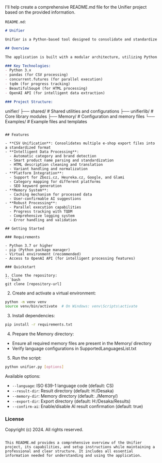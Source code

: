 I'll help create a comprehensive README.md file for the Unifier project based on the provided information.

`README.md`:
```markdown
# Unifier

Unifier is a Python-based tool designed to consolidate and standardize product data from multiple e-shop CSV exports into a unified format. It processes product information through various stages of normalization, attribute extraction, and validation, making it compatible with different e-commerce platforms and marketing services.

## Overview

The application is built with a modular architecture, utilizing Python's object-oriented programming capabilities. It implements parallel processing for efficient data handling and includes comprehensive logging and progress tracking.

### Key Technologies:
- Python 3.x
- pandas (for CSV processing)
- concurrent.futures (for parallel execution)
- tqdm (for progress tracking)
- BeautifulSoup4 (for HTML processing)
- OpenAI API (for intelligent data extraction)

### Project Structure:
```
unifier/
├── shared/              # Shared utilities and configurations
├── unifierlib/          # Core library modules
├── Memory/             # Configuration and memory files
└── Examples/           # Example files and templates
```

## Features

- **CSV Unification**: Consolidates multiple e-shop export files into a standardized format
- **Intelligent Data Processing**:
  - Automatic category and brand detection
  - Smart product name parsing and standardization
  - HTML description cleaning and translation
  - Variant handling and normalization
- **Platform Integration**:
  - Support for Zbozi.cz, Heureka.cz, Google, and Glami
  - Category mapping for different platforms
  - SEO keyword generation
- **Memory System**:
  - Caching mechanism for processed data
  - User-confirmable AI suggestions
- **Robust Processing**:
  - Parallel execution capabilities
  - Progress tracking with TQDM
  - Comprehensive logging system
  - Error handling and validation

## Getting Started

### Requirements

- Python 3.7 or higher
- pip (Python package manager)
- Virtual environment (recommended)
- Access to OpenAI API (for intelligent processing features)

### Quickstart

1. Clone the repository:
```bash
git clone [repository-url]
```

2. Create and activate a virtual environment:
```bash
python -m venv venv
source venv/bin/activate  # On Windows: venv\Scripts\activate
```

3. Install dependencies:
```bash
pip install -r requirements.txt
```

4. Prepare the Memory directory:
- Ensure all required memory files are present in the Memory/ directory
- Verify language configurations in SupportedLanguagesList.txt

5. Run the script:
```bash
python unifier.py [options]
```

Available options:
- `--language`: ISO 639-1 language code (default: CS)
- `--result-dir`: Result directory (default: H:/Desaka)
- `--memory-dir`: Memory directory (default: ./Memory/)
- `--export-dir`: Export directory (default: H:/Desaka/Results)
- `--confirm-ai`: Enable/disable AI result confirmation (default: true)

### License

Copyright (c) 2024. All rights reserved.
```

This README.md provides a comprehensive overview of the Unifier project, its capabilities, and setup instructions while maintaining a professional and clear structure. It includes all essential information needed for understanding and using the application.